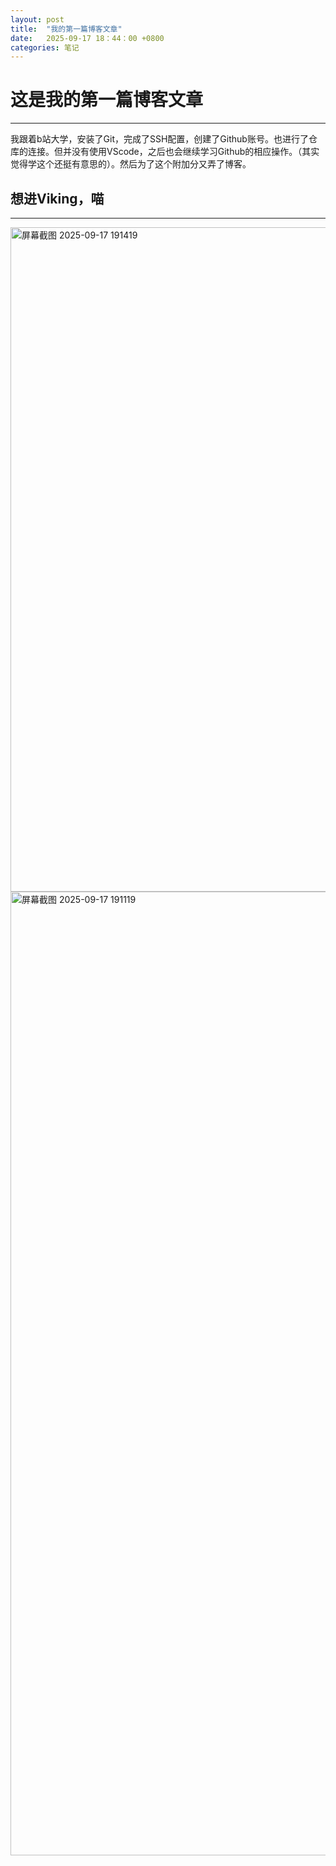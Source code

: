 ```yaml
---
layout: post
title:  "我的第一篇博客文章"
date:   2025-09-17 18：44：00 +0800
categories: 笔记
---
```


# 这是我的第一篇博客文章
***
我跟着b站大学，安装了Git，完成了SSH配置，创建了Github账号。也进行了仓库的连接。但并没有使用VScode，之后也会继续学习Github的相应操作。（其实觉得学这个还挺有意思的）。然后为了这个附加分又弄了博客。
## 想进Viking，喵
***

<img width="1677" height="1063" alt="屏幕截图 2025-09-17 191419" src="https://github.com/user-attachments/assets/7f025235-a312-41d8-bb10-c80e9584dd79" />
<img width="2543" height="1542" alt="屏幕截图 2025-09-17 191119" src="https://github.com/user-attachments/assets/b05033b5-bd43-4a8c-80e3-40e5474bbffc" />
